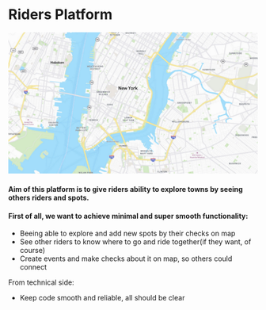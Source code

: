 # Riders Platform
![alt text](map.png "Title")
#### Aim of this platform is to give riders ability to explore towns by seeing others riders and spots.
#### First of all, we want to achieve minimal and super smooth functionality:
* Beeing able to explore and add new spots by their checks on map
* See other riders to know where to go and ride together(if they want, of course)
* Create events and make checks about it on map, so others could connect

From technical side:
* Keep code smooth and reliable, all should be clear
